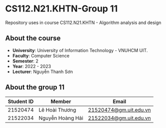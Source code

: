 # CS112.N21.KHTN-Group 11
Repository uses in course CS112.N21.KHTN - Algorithm analysis and design
## About the course
- **University**: University of Information Technology - VNUHCM UIT.
- **Faculty**: Computer Science
- **Semester**: 2
- **Year**: 2022 - 2023
- **Lecturer**: Nguyễn Thanh Sơn
## About the group 11
|**Student ID**| **Member**|**Email**|
|-----------|-----------|-----------|
|21520474|Lê Hoài Thương|21520474@gm.uit.edu.vn|
|21522034|Nguyễn Hoàng Hải|21522034@gm.uit.edu.vn|
